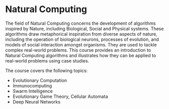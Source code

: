 # Natural Computing

The field of Natural Computing concerns the development of algorithms inspired by Nature, including Biological, Social and Physical systems. These algorithms draw metaphorical inspiration from diverse aspects of nature, including the operation of biological neurons, processes of evolution, and models of social interaction amongst organisms. They are used to tackle complex real-world problems. This course provides an introduction to Natural Computing algorithms and illustrates how they can be applied to real-world problems using case studies.

The course covers the following topics:

* Evolutionary Computation
* Immunocomputing
* Swarm Intelligence
* Evolutionary Game Theory, Cellular Automata
* Deep Neural Networks